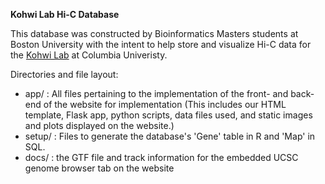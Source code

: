 **Kohwi Lab Hi-C Database**

This database was constructed by Bioinformatics Masters students at Boston University with the intent to help store and visualize Hi-C data for the [Kohwi Lab](https://kohwi-lab.zuckermaninstitute.columbia.edu) at Columbia Univeristy.

Directories and file layout:
- app/ : All files pertaining to the implementation of the front- and back-end of the website for implementation (This includes our HTML template, Flask app, python scripts, data files used, and static images and plots displayed on the website.)
- setup/ : Files to generate the database's 'Gene' table in R and 'Map' in SQL.
- docs/ : the GTF file and track information for the embedded UCSC genome browser tab on the website
